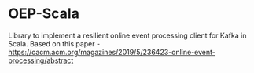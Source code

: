 # OEP-Scala

Library to implement a resilient online event processing client for Kafka in Scala. Based on this paper - https://cacm.acm.org/magazines/2019/5/236423-online-event-processing/abstract
